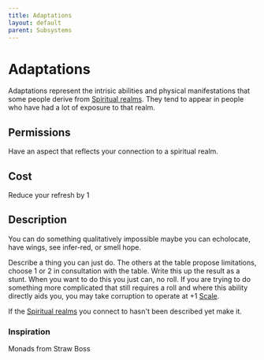 ```yaml
---
title: Adaptations
layout: default
parent: Subsystems
---
```


# Adaptations
Adaptations represent the intrisic abilities and physical manifestations that some people derive from [Spiritual realms](/FATE_in_the_BAWG/concepts/Spiritual_realms.html). They tend to appear in people who have had a lot of exposure to that realm.

## Permissions
Have an aspect that reflects your connection to a spiritual realm.

## Cost
Reduce your refresh by 1

## Description
You can do something qualitatively impossible maybe you can echolocate, have wings, see infer-red, or smell hope.

Describe a thing you can just do. The others at the table propose limitations, choose 1 or 2 in consultation with the table. Write this up the result as a stunt. When you want to do this you just can, no roll. If you are trying to do something more complicated that still requires a roll and where this ability directly aids you, you may take corruption to operate at +1 [Scale](/FATE_in_the_BAWG/subsytems/Scale.html).

If the [Spiritual realms](/FATE_in_the_BAWG/subsytems/Spiritual_realms.html) you connect to hasn't been described yet make it.

### Inspiration
Monads from Straw Boss